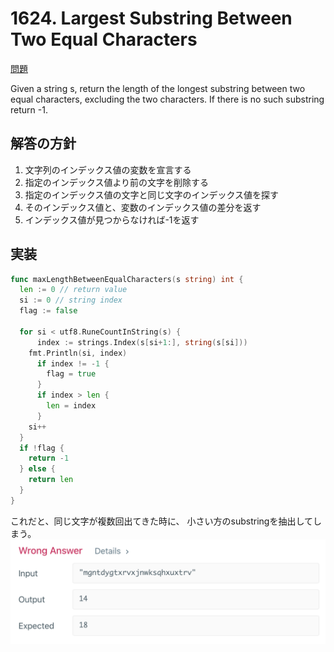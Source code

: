 # 1624. Largest Substring Between Two Equal Characters

[問題](https://leetcode.com/problems/largest-substring-between-two-equal-characters/)


Given a string s, return the length of the longest substring between two equal characters, excluding the two characters. If there is no such substring return -1.

## 解答の方針

1. 文字列のインデックス値の変数を宣言する
2. 指定のインデックス値より前の文字を削除する
3. 指定のインデックス値の文字と同じ文字のインデックス値を探す
4. そのインデックス値と、変数のインデックス値の差分を返す
5. インデックス値が見つからなければ-1を返す


## 実装
```go
func maxLengthBetweenEqualCharacters(s string) int {
  len := 0 // return value
  si := 0 // string index
  flag := false
   
  for si < utf8.RuneCountInString(s) {
      index := strings.Index(s[si+1:], string(s[si]))
    fmt.Println(si, index)
      if index != -1 {
        flag = true
      }
      if index > len {
        len = index
      }
    si++
  }
  if !flag {
    return -1
  } else {
    return len
  }
}
```

これだと、同じ文字が複数回出てきた時に、
小さい方のsubstringを抽出してしまう。  
![](./images/1624-1.png)